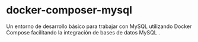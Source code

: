 # docker-composer-mysql
Un entorno de desarrollo básico para trabajar con MySQL utilizando Docker Compose facilitando la integración de bases de datos MySQL .
